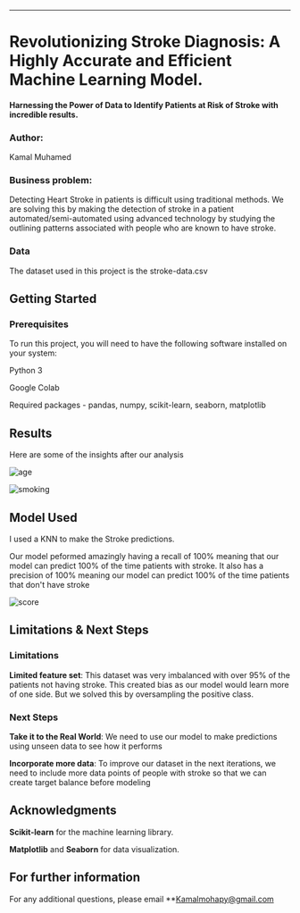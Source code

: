 -----------------------

# Revolutionizing Stroke Diagnosis: A Highly Accurate and Efficient Machine Learning Model.

#### Harnessing the Power of Data to Identify Patients at Risk of Stroke with incredible results.

### Author: 
Kamal Muhamed

### Business problem:
Detecting Heart Stroke in patients is difficult using traditional methods. We are solving this by making the detection of stroke in a patient automated/semi-automated using advanced technology by studying the outlining patterns associated with people who are known to have stroke. 

### Data
The dataset used in this project is the stroke-data.csv

## Getting Started
### Prerequisites
To run this project, you will need to have the following software installed on your system:

Python 3

Google Colab

Required packages - pandas, numpy, scikit-learn, seaborn, matplotlib

## Results
Here are some of the insights after our analysis

![age](https://user-images.githubusercontent.com/103885606/232896533-f91f52ec-f643-4d56-a806-6bf7bdc7643b.png)

![smoking](https://user-images.githubusercontent.com/103885606/232896581-ad47af23-e461-4c84-9538-c9a3a5d4f285.png)


## Model Used 
I used a KNN to make the Stroke predictions.

Our model peformed amazingly having a recall of 100% meaning that our model can predict 100% of the time patients with stroke. It also has a precision of 100%
meaning our model can predict 100% of the time patients that don't have stroke

![score](https://user-images.githubusercontent.com/103885606/232896745-f6c6d51d-197b-460f-84fb-dc2b508e2d3c.JPG)

## Limitations & Next Steps

### Limitations

**Limited feature set**: This dataset was very imbalanced with over 95% of the patients not having stroke. This created bias as our model would learn more of one side. But we solved this by oversampling the positive class.

### Next Steps
**Take it to the Real World**: We need to use our model to make predictions using unseen data to see how it performs

**Incorporate more data**: To improve our dataset in the next iterations, we need to include more data points of people with stroke so that we can create target balance before modeling

## Acknowledgments
**Scikit-learn** for the machine learning library.

**Matplotlib** and **Seaborn** for data visualization.


## For further information
For any additional questions, please email **Kamalmohapy@gmail.com

